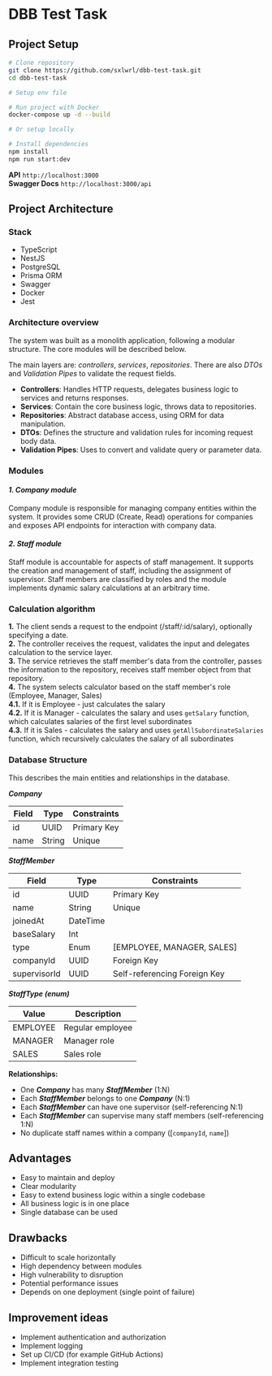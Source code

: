 # DBB Test Task

## Project Setup

```bash
# Clone repository
git clone https://github.com/sxlwrl/dbb-test-task.git
cd dbb-test-task

# Setup env file

# Run project with Docker
docker-compose up -d --build

# Or setup locally

# Install dependencies
npm install
npm run start:dev
```

**API** `http://localhost:3000` <br/>
**Swagger Docs** `http://localhost:3000/api`

## Project Architecture

### Stack
- TypeScript
- NestJS
- PostgreSQL
- Prisma ORM
- Swagger
- Docker
- Jest

### Architecture overview

The system was built as a monolith application, following a modular structure. The core modules will be described below.

The main layers are: *controllers*, *services*, *repositories*.
There are also *DTOs* and *Validation Pipes* to validate the request fields.

- **Controllers**: Handles HTTP requests, delegates business logic to services and returns responses.
- **Services**: Contain the core business logic, throws data to repositories.
- **Repositories**: Abstract database access, using ORM for data manipulation.
- **DTOs**: Defines the structure and validation rules for incoming request body data.
- **Validation Pipes**: Uses to convert and validate query or parameter data.

### Modules

#### *1. Company module*
Company module is responsible for managing company entities within the system. It provides some CRUD (Create, Read) operations for companies and exposes API endpoints for interaction with company data.

#### *2. Staff module*
Staff module is accountable for aspects of staff management. It supports the creation and management of staff, including the assignment of supervisor. Staff members are classified by roles and the module implements dynamic salary calculations at an arbitrary time.

### Calculation algorithm

**1.** The client sends a request to the endpoint (/staff/:id/salary), optionally specifying a date. <br/>
**2.** The controller receives the request, validates the input and delegates calculation to the service layer. <br/>
**3.** The service retrieves the staff member's data from the controller, passes the information to the repository, receives staff member object from that repository. <br/>
**4.** The system selects calculator based on the staff member's role (Employee, Manager, Sales) <br/>
**4.1.** If it is Employee - just calculates the salary <br/>
**4.2.** If it is Manager - calculates the salary and uses `getSalary` function, which calculates salaries of the first level subordinates <br/>
**4.3.** If it is Sales - calculates the salary and uses `getAllSubordinateSalaries` function, which recursively calculates the salary of all subordinates <br/>

### Database Structure

This describes the main entities and relationships in the database.

***Company***

| Field | Type  | Constraints         |
|-------|-------|---------------------|
| id    | UUID  | Primary Key         |
| name  | String  | Unique  |


***StaffMember***

| Field        | Type   | Constraints                                |
|--------------|--------|---------------------------------------------|
| id           | UUID   | Primary Key                                 |
| name         | String   | Unique                           |
| joinedAt     | DateTime   |                              |
| baseSalary   | Int    |                                  |
| type         | Enum   | [EMPLOYEE, MANAGER, SALES]              |
| companyId    | UUID   | Foreign Key                      |
| supervisorId | UUID   | Self-referencing Foreign Key   |


***StaffType (enum)***

| Value     | Description         |
|-----------|---------------------|
| EMPLOYEE  | Regular employee    |
| MANAGER   | Manager role        |
| SALES     | Sales role          |

**Relationships:**

- One ***Company*** has many ***StaffMember*** (1:N)
- Each ***StaffMember*** belongs to one ***Company*** (N:1)
- Each ***StaffMember*** can have one supervisor (self-referencing N:1)
- Each ***StaffMember*** can supervise many staff members (self-referencing 1:N)
- No duplicate staff names within a company ([`companyId`, `name`])

## Advantages

- Easy to maintain and deploy
- Clear modularity
- Easy to extend business logic within a single codebase
- All business logic is in one place
- Single database can be used

## Drawbacks

- Difficult to scale horizontally
- High dependency between modules
- High vulnerability to disruption
- Potential performance issues
- Depends on one deployment (single point of failure)

## Improvement ideas

- Implement authentication and authorization
- Implement logging
- Set up CI/CD (for example GitHub Actions)
- Implement integration testing
